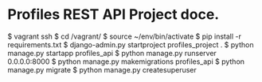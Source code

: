 # Profiles REST API Project doce.

$ vagrant ssh
$ cd /vagrant/
$ source ~/env/bin/activate
$ pip install -r requirements.txt
$ django-admin.py startproject profiles_project .
$ python manage.py startapp profiles_api
$ python manage.py runserver 0.0.0.0:8000
$ python manage.py makemigrations profiles_api
$ python manage.py migrate
$ python manage.py createsuperuser